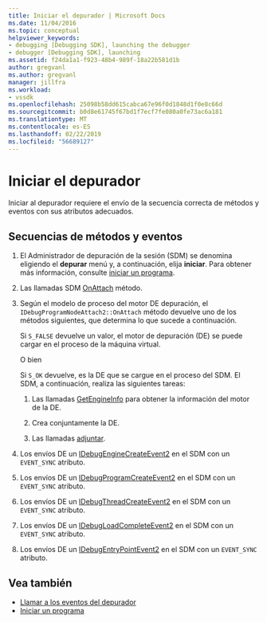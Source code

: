 ```yaml
---
title: Iniciar el depurador | Microsoft Docs
ms.date: 11/04/2016
ms.topic: conceptual
helpviewer_keywords:
- debugging [Debugging SDK], launching the debugger
- debugger [Debugging SDK], launching
ms.assetid: f24da1a1-f923-48b4-989f-18a22b581d1b
author: gregvanl
ms.author: gregvanl
manager: jillfra
ms.workload:
- vssdk
ms.openlocfilehash: 25098b58dd615cabca67e96f0d1848d1f0e8c66d
ms.sourcegitcommit: b0d8e61745f67bd1f7ecf7fe080a0fe73ac6a181
ms.translationtype: MT
ms.contentlocale: es-ES
ms.lasthandoff: 02/22/2019
ms.locfileid: "56689127"
---
```

# <a name="launch-the-debugger"></a>Iniciar el depurador
Iniciar al depurador requiere el envío de la secuencia correcta de métodos y eventos con sus atributos adecuados.

## <a name="sequences-of-methods-and-events"></a>Secuencias de métodos y eventos

1.  El Administrador de depuración de la sesión (SDM) se denomina eligiendo el **depurar** menú y, a continuación, elija **iniciar**. Para obtener más información, consulte [iniciar un programa](../../extensibility/debugger/launching-a-program.md).

2.  Las llamadas SDM [OnAttach](../../extensibility/debugger/reference/idebugprogramnodeattach2-onattach.md) método.

3.  Según el modelo de proceso del motor DE depuración, el `IDebugProgramNodeAttach2::OnAttach` método devuelve uno de los métodos siguientes, que determina lo que sucede a continuación.

     Si `S_FALSE` devuelve un valor, el motor de depuración (DE) se puede cargar en el proceso de la máquina virtual.

     O bien

     Si `S_OK` devuelve, es la DE que se cargue en el proceso del SDM. El SDM, a continuación, realiza las siguientes tareas:

    1.  Las llamadas [GetEngineInfo](../../extensibility/debugger/reference/idebugprogramnode2-getengineinfo.md) para obtener la información del motor de la DE.

    2.  Crea conjuntamente la DE.

    3.  Las llamadas [adjuntar](../../extensibility/debugger/reference/idebugengine2-attach.md).

4.  Los envíos DE un [IDebugEngineCreateEvent2](../../extensibility/debugger/reference/idebugenginecreateevent2.md) en el SDM con un `EVENT_SYNC` atributo.

5.  Los envíos DE un [IDebugProgramCreateEvent2](../../extensibility/debugger/reference/idebugprogramcreateevent2.md) en el SDM con un `EVENT_SYNC` atributo.

6.  Los envíos DE un [IDebugThreadCreateEvent2](../../extensibility/debugger/reference/idebugthreadcreateevent2.md) en el SDM con un `EVENT_SYNC` atributo.

7.  Los envíos DE un [IDebugLoadCompleteEvent2](../../extensibility/debugger/reference/idebugloadcompleteevent2.md) en el SDM con un `EVENT_SYNC` atributo.

8.  Los envíos DE un [IDebugEntryPointEvent2](../../extensibility/debugger/reference/idebugentrypointevent2.md) en el SDM con un `EVENT_SYNC` atributo.

## <a name="see-also"></a>Vea también
- [Llamar a los eventos del depurador](../../extensibility/debugger/calling-debugger-events.md)
- [Iniciar un programa](../../extensibility/debugger/launching-a-program.md)